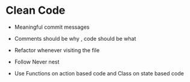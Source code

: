 # Clean Code

- Meaningful commit messages

- Comments should be why , code should be what

- Refactor whenever visiting the file

- Follow Never nest

- Use Functions on action based code and Class on state based code


